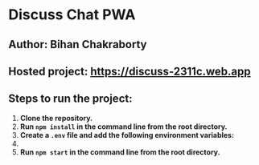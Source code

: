 # Discuss Chat PWA

## Author: Bihan Chakraborty

## **Hosted project:** https://discuss-2311c.web.app

## Steps to run the project:

1. **Clone the repository.**
2. **Run `npm install` in the command line from the root directory.**
3. **Create a `.env` file and add the following environment variables:**
4. 
5. **Run `npm start` in the command line from the root directory.**

